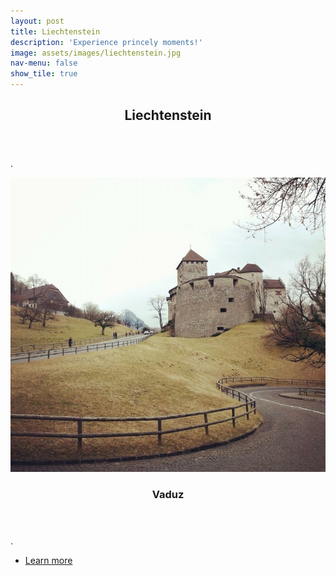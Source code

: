 ```yaml
---
layout: post
title: Liechtenstein
description: 'Experience princely moments!'
image: assets/images/liechtenstein.jpg
nav-menu: false
show_tile: true
---
```


<!-- Main -->
<div id="main">

<!-- One -->
<section id="one">
	<div class="inner">
		<header class="major">
			<h2>Liechtenstein</h2>
		</header>
		<p>.</p>
	</div>
</section>

<!-- Two -->
<section id="two" class="spotlights">
	<section>
		<a href="liechtenstein.html" class="image">
			<img src="assets/images/liechtenstein.jpg" alt="" data-position="center center" />
		</a>
		<div class="content">
			<div class="inner">
				<header class="major">
					<h3>Vaduz</h3>
				</header>
				<p>.</p>
				<ul class="actions">
					<li><a href="liechtenstein.html" class="button">Learn more</a></li>
				</ul>
			</div>
		</div>
	</section>
</section>
</div>
